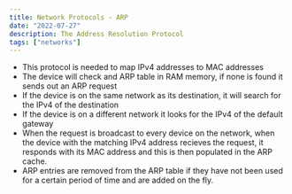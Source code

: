 ```yaml
---
title: Network Protocols - ARP
date: "2022-07-27"
description: The Address Resolution Protocol
tags: ["networks"]
---
```

- This protocol is needed to map IPv4 addresses to MAC addresses
- The device will check and ARP table in RAM memory, if none is found it sends out an ARP request
- If the device is on the same network as its destination, it will search for the IPv4 of the destination
- If the device is on a different network it looks for the IPv4 of the default gateway
- When the request is broadcast to every device on the network, when the device with the matching IPv4 address recieves the request, it responds with its MAC address and this is then populated in the ARP cache.
- ARP entries are removed from the ARP table if they have not been used for a certain period of time and are added on the fly.
